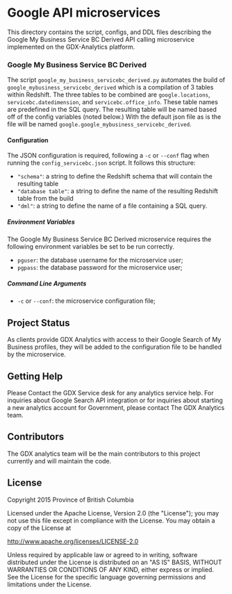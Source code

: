 # Google API microservices

This directory contains the script, configs, and DDL files describing the Google My Business Service BC Derived API calling microservice implemented on the GDX-Analytics platform.

### Google My Business Service BC Derived
The script `google_my_business_servicebc_derived.py` automates the build of `google_mybusiness_servicebc_derived` which is a compilation of 3 tables within Redshift. The three tables to be combined are `google.locations`, `servicebc.datedimension`, and `servicebc.office_info`. These table names are predefined in the SQL query. The resulting table will be named based off of the config variables (noted below.) With the default json file as is the file will be named `google.google_mybusiness_servicebc_derived`.

#### Configuration 

The JSON configuration is required, following a `-c` or `--conf` flag when running the `config_servicebc.json` script. It follows this structure:   
- `"schema"`: a string to define the Redshift schema that will contain the resulting table
- `"database table"`: a string to define the name of the resulting Redshift table from the build
- `"dml"`: a string to define the name of a file containing a SQL query. 

##### Environment Variables

The Google My Business Service BC Derived microservice requires the following environment variables be set to be run correctly. 

- `pguser`: the database username for the microservice user;
- `pgpass`: the database password for the microservice user;

##### Command Line Arguments

- `-c` or `--conf`: the microservice configuration file;

## Project Status

As clients provide GDX Analytics with access to their Google Search of My Business profiles, they will be added to the configuration file to be handled by the microservice.

## Getting Help

Please Contact the GDX Service desk for any analytics service help. For inquiries about Google Search API integration or for inquiries about starting a new analytics account for Government, please contact The GDX Analytics team.

## Contributors

The GDX analytics team will be the main contributors to this project currently and will maintain the code.

## License

Copyright 2015 Province of British Columbia

Licensed under the Apache License, Version 2.0 (the "License");
you may not use this file except in compliance with the License.
You may obtain a copy of the License at

http://www.apache.org/licenses/LICENSE-2.0

Unless required by applicable law or agreed to in writing, software
distributed under the License is distributed on an "AS IS" BASIS,
WITHOUT WARRANTIES OR CONDITIONS OF ANY KIND, either express or implied.
See the License for the specific language governing permissions and limitations under the License.
